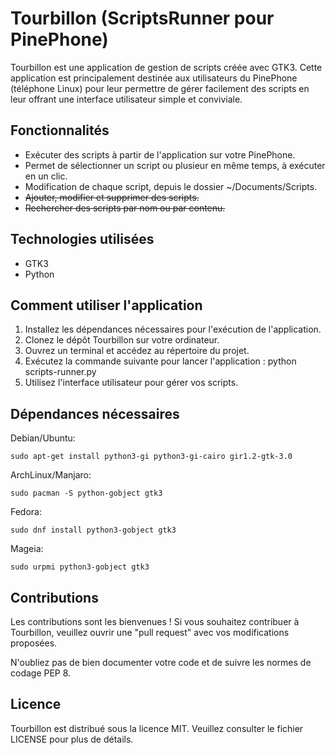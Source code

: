 <h1>Tourbillon (ScriptsRunner pour PinePhone)</h1>

<p>Tourbillon est une application de gestion de scripts créée avec GTK3. Cette application est principalement destinée aux utilisateurs du PinePhone (téléphone Linux) pour leur permettre de gérer facilement des scripts en leur offrant une interface utilisateur simple et conviviale.</p>

<h2>Fonctionnalités</h2>

<ul>
  <li>Exécuter des scripts à partir de l'application sur votre PinePhone.</li>
  <li>Permet de sélectionner un script ou plusieur en même temps, à exécuter en un clic.</li>
  <li>Modification de chaque script, depuis le dossier ~/Documents/Scripts.</li>
  <li><del>Ajouter, modifier et supprimer des scripts.</del></li>
  <li><del>Rechercher des scripts par nom ou par contenu.</del></li>
</ul>

<h2>Technologies utilisées</h2>

<ul>
  <li>GTK3</li>
  <li>Python</li>
</ul>

<h2>Comment utiliser l'application</h2>

<ol>
  <li>Installez les dépendances nécessaires pour l'exécution de l'application.</li>
  <li>Clonez le dépôt Tourbillon sur votre ordinateur.</li>
  <li>Ouvrez un terminal et accédez au répertoire du projet.</li>
  <li>Exécutez la commande suivante pour lancer l'application : python scripts-runner.py</li>
  <li>Utilisez l'interface utilisateur pour gérer vos scripts.</li>
</ol>


<h2>Dépendances nécessaires</h2>
<p>Debian/Ubuntu:</p>
<code>sudo apt-get install python3-gi python3-gi-cairo gir1.2-gtk-3.0</code>

<p>ArchLinux/Manjaro:</p>
<code>sudo pacman -S python-gobject gtk3</code>

<p>Fedora:</p>
<code>sudo dnf install python3-gobject gtk3</code>

<p>Mageia:</p>
<code>sudo urpmi python3-gobject gtk3</code>

<h2>Contributions</h2>

<p>Les contributions sont les bienvenues ! Si vous souhaitez contribuer à Tourbillon, veuillez ouvrir une "pull request" avec vos modifications proposées.</p>

<p>N'oubliez pas de bien documenter votre code et de suivre les normes de codage PEP 8.</p>

<h2>Licence</h2>

<p>Tourbillon est distribué sous la licence MIT. Veuillez consulter le fichier LICENSE pour plus de détails.</p>
